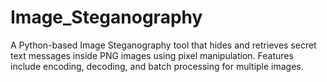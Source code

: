 # Image_Steganography
A Python-based Image Steganography tool that hides and retrieves secret text messages inside PNG images using pixel manipulation. Features include encoding, decoding, and batch processing for multiple images.
